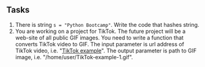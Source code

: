 ## Tasks
1. There is string `s = "Python Bootcamp"`. Write the code that hashes string.
2. You are working on a project for TikTok. The future project will be a web-site of all public GIF images. You need to write a function that converts TikTok video to GIF. The input parameter is url address of TikTok video, i.e. "[TikTok example](https://v16m-webapp.tiktokcdn-us.com/ed129ecb01ab00e202682e99f68a9288/62e7cb0d/video/tos/useast5/tos-useast5-pve-0068-tx/d69985b1677b4a73a584b56d604011ca/?a=1988&ch=0&cr=0&dr=0&lr=tiktok_m&cd=0%7C0%7C1%7C0&cv=1&br=4020&bt=2010&cs=0&ds=3&ft=ebtHKH-qMyq8ZjFl1we2N9befl7Gb&mime_type=video_mp4&qs=0&rc=OTU4MzU0NzVnaDpnOGg8OEBpajM5Z2c6ZmYzZTMzZzczNEAuMC9jLWBgNmExMzJfY18tYSMxX28vcjRnMGRgLS1kMS9zcw%3D%3D&l=20220801064449EF653E99EF32BC2EAB55)". The output parameter is path to GIF image, i.e. "/home/user/TikTok-example-1.gif".
